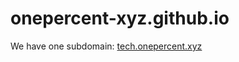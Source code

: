 # onepercent-xyz.github.io

We have one subdomain: [tech.onepercent.xyz](http://tech.onepercent.xyz)

<script type="text/javascript">
window.location.href="https://tech.onepercent.xyz";
</script>
